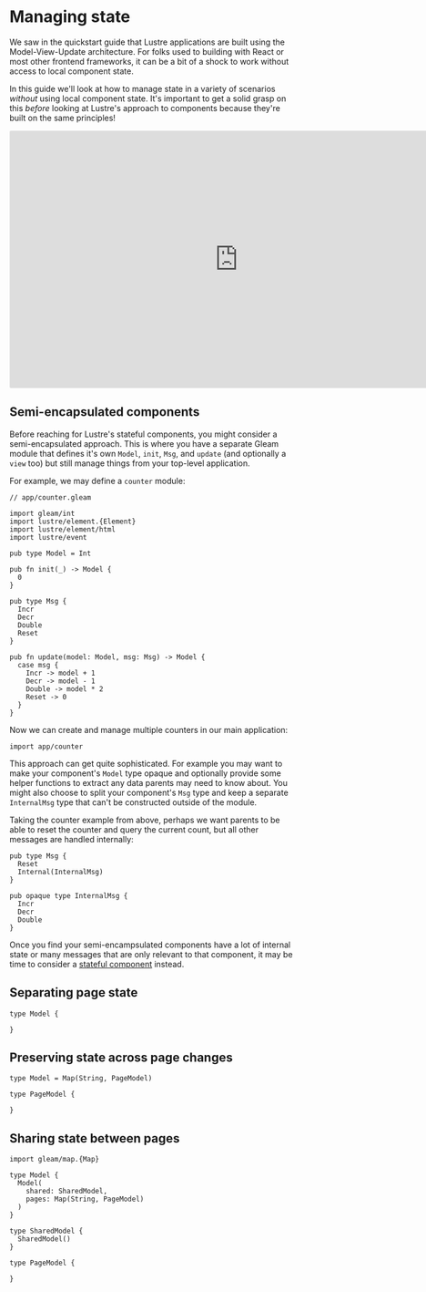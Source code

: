# Managing state

We saw in the quickstart guide that Lustre applications are built using the
Model-View-Update architecture. For folks used to building with React or most
other frontend frameworks, it can be a bit of a shock to work without access to
local component state.

In this guide we'll look at how to manage state in a variety of scenarios
_without_ using local component state. It's important to get a solid grasp on
this _before_ looking at Lustre's approach to components because they're built on
the same principles!

<iframe style="border: 1px solid rgba(0, 0, 0, 0.1);border-radius:2px;" width="800" height="450" src="https://codesandbox.io/p/sandbox/lustre-base-97896c?file=%2Fsrc%2Fapp.gleam%3A1%2C1&embed=1" allowfullscreen></iframe>

## Semi-encapsulated components

Before reaching for Lustre's stateful components, you might consider a
semi-encapsulated approach. This is where you have a separate Gleam module that
defines it's own `Model`, `init`, `Msg`, and `update` (and optionally a `view`
too) but still manage things from your top-level application.

For example, we may define a `counter` module:

```gleam
// app/counter.gleam

import gleam/int
import lustre/element.{Element}
import lustre/element/html
import lustre/event

pub type Model = Int

pub fn init(_) -> Model {
  0
}

pub type Msg {
  Incr
  Decr
  Double
  Reset
}

pub fn update(model: Model, msg: Msg) -> Model {
  case msg {
    Incr -> model + 1
    Decr -> model - 1
    Double -> model * 2
    Reset -> 0
  }
}
```

Now we can create and manage multiple counters in our main application:

```
import app/counter

```

This approach can get quite sophisticated. For example you may want to make your
component's `Model` type opaque and optionally provide some helper functions to
extract any data parents may need to know about. You might also choose to split
your component's `Msg` type and keep a separate `InternalMsg` type that can't
be constructed outside of the module.

Taking the counter example from above, perhaps we want parents to be able to
reset the counter and query the current count, but all other messages are handled
internally:

```gleam
pub type Msg {
  Reset
  Internal(InternalMsg)
}

pub opaque type InternalMsg {
  Incr
  Decr
  Double
}
```

Once you find your semi-encampsulated components have a lot of internal state or
many messages that are only relevant to that component, it may be time to
consider a [stateful component](/docs/components) instead.

## Separating page state

```gleam
type Model {

}
```

## Preserving state across page changes

```gleam
type Model = Map(String, PageModel)

type PageModel {

}
```

## Sharing state between pages

```gleam
import gleam/map.{Map}

type Model {
  Model(
    shared: SharedModel,
    pages: Map(String, PageModel)
  )
}

type SharedModel {
  SharedModel()
}

type PageModel {

}
```
